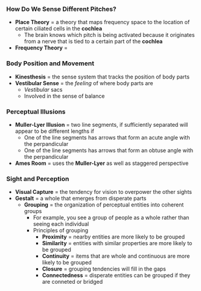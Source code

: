 ### How Do We Sense Different Pitches?
- **Place Theory** = a theory that maps frequency space to the location of certain ciliated cells in the **cochlea**
    * The brain knows which pitch is being activated because it originates from a nerve that is tied to a certain part of the **cochlea**
- **Frequency Theory** = 

### Body Position and Movement
- **Kinesthesis** = the sense system that tracks the position of body parts
- **Vestibular Sense** = the *feeling* of where body parts are
    * *Vestibular* sacs
    * Involved in the sense of balance



### Perceptual Illusions
- **Muller-Lyer Illusion** = two line segments, if sufficiently separated will appear to be different lengths if
    * One of the line segments has arrows that form an acute angle with the perpandicular
    * One of the line segments has arrows that form an obtuse angle with the perpandicular
- **Ames Room** = uses the **Muller-Lyer** as well as staggered perspective

### Sight and Perception
- **Visual Capture** = the tendency for vision to overpower the other sights
- **Gestalt** = a whole that emerges from disperate parts
    * **Grouping** = the organization of perceptual entities into coherent groups
        + For example, you see a group of people as a whole rather than seeing each individual
        + Principles of grouping
            - **Proximity** = nearby entities are more likely to be grouped
            - **Similarity** = entities with similar properties are more likely to be grouped
            - **Continuity** = items that are whole and continuous are more likely to be grouped
            - **Closure** = grouping tendencies will fill in the gaps
            - **Connectedness** = disperate entities can be grouped if they are conneted or bridged
